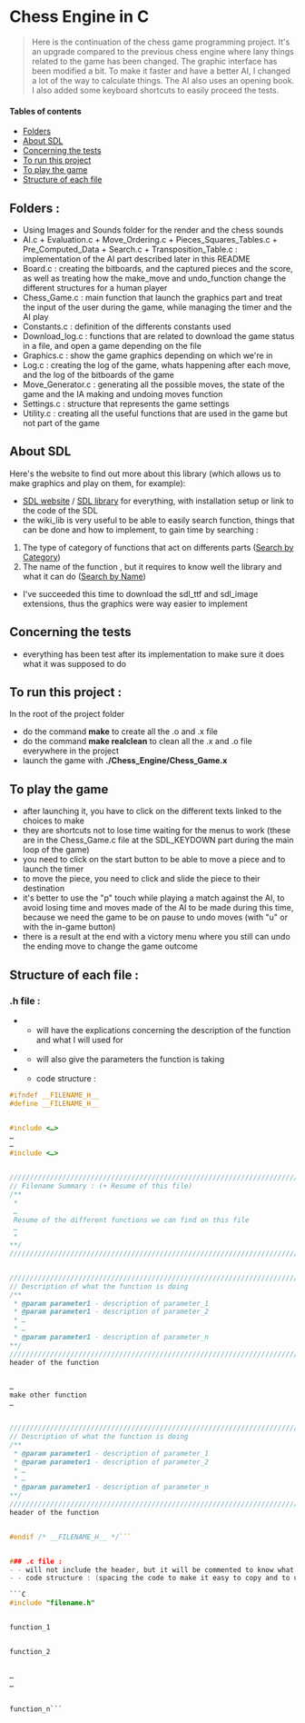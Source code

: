 # Chess Engine in C 
> Here is the continuation of the chess game programming project. It's an upgrade compared to the previous chess engine where lany things related to the game has been changed.
The graphic interface has been modified a bit. To make it faster and have a better AI, I changed a lot of the way to calculate things. The AI also uses an opening book. I also added some keyboard shortcuts to easily proceed the tests.

#### Tables of contents
* [Folders](#folders)  
* [About SDL](#about-SDL)  
* [Concerning the tests](#concerning-the-tests)
* [To run this project](#to-run-this-project)
* [To play the game](#to-play-the-game)
* [Structure of each file](#structure-of-each-file)

## Folders : 
- Using Images and Sounds folder for the render and the chess sounds
- AI.c + Evaluation.c + Move_Ordering.c + Pieces_Squares_Tables.c + Pre_Computed_Data + Search.c + Transposition_Table.c : implementation of the AI part described later in this README
- Board.c : creating the bitboards, and the captured pieces and the score, as well as treating how the make_move and undo_function change the different structures for a human player
- Chess_Game.c : main function that launch the graphics part and treat the input of the user during the game, while managing the timer and the AI play 
- Constants.c : definition of the differents constants used 
- Download_log.c : functions that are related to download the game status in a file, and open a game depending on the file
- Graphics.c : show the game graphics depending on which we're in
- Log.c : creating the log of the game, whats happening after each move, and the log of the bitboards of the game
- Move_Generator.c : generating all the possible moves, the state of the game and the IA making and undoing moves function
- Settings.c : structure that represents the game settings
- Utility.c : creating all the useful functions that are used in the game but not part of the game


## About SDL
Here's the website to find out more about this library (which allows us to make graphics and play on them, for example): 
* [SDL website](https://www.libsdl.org) / [SDL library](https://wiki.libsdl.org/SDL2/FrontPage) for everything, with installation setup or link to the code of the SDL 
* the wiki_lib is very useful to be able to easily search function, things that can be done and how to implement, to gain time by searching : 
1. The type of category of functions that act on differents parts ([Search by Category](https://wiki.libsdl.org/SDL2/APIByCategory))
2. The name of the function , but it requires to know well the library and what it can do ([Search by Name](https://wiki.libsdl.org/SDL2/CategoryAPI))
* I've succeeded this time to download the sdl_ttf and sdl_image extensions, thus the graphics were way easier to implement


## Concerning the tests
* everything has been test after its implementation to make sure it does what it was supposed to do


## To run this project : 
In the root of the project folder
* do the command **make** to create all the .o and .x file
* do the command **make realclean** to clean all the .x and .o file everywhere in the project
* launch the game with **./Chess_Engine/Chess_Game.x**


## To play the game 
- after launching it, you have to click on the different texts linked to the choices to make 
- they are shortcuts not to lose time waiting for the menus to work (these are in the Chess_Game.c file at the SDL_KEYDOWN part during the main loop of the game)
- you need to click on the start button to be able to move a piece and to launch the timer
- to move the piece, you need to click and slide the piece to their destination 
- it's better to use the "p" touch while playing a match against the AI, to avoid losing time and moves made of the AI to be made during this time, because we need the game to be on pause to undo moves (with "u" or with the in-game button)
- there is a result at the end with a victory menu where you still can undo the ending move to change the game outcome



## Structure of each file : 

### .h file : 
- - will have the explications concerning the description of the function and what I will used for 
- - will also give the parameters the function is taking 
- - code structure : 

```C
#ifndef __FILENAME_H__
#define __FILENAME_H__


#include <…>
…
…
#include <…>


/////////////////////////////////////////////////////////////////////////////////////
// Filename Summary : (+ Resume of this file)
/**
 * 
 … 
 Resume of the different functions we can find on this file
 …
 *
**/
/////////////////////////////////////////////////////////////////////////////////////


/////////////////////////////////////////////////////////////////////////////////////
// Description of what the function is doing 
/**
 * @param parameter1 - description of parameter_1
 * @param parameter1 - description of parameter_2
 * …
 * …
 * @param parameter1 - description of parameter_n
**/ 
/////////////////////////////////////////////////////////////////////////////////////
header of the function 


…
make other function
…


/////////////////////////////////////////////////////////////////////////////////////
// Description of what the function is doing 
/**
 * @param parameter1 - description of parameter_1
 * @param parameter1 - description of parameter_2
 * …
 * …
 * @param parameter1 - description of parameter_n
**/ 
/////////////////////////////////////////////////////////////////////////////////////
header of the function 


#endif /* __FILENAME_H__ */```


### .c file : 
- - will not include the header, but it will be commented to know what are the things done inside the different functions
- - code structure : (spacing the code to make it easy to copy and to understand)

```C
#include "filename.h"


function_1


function_2


…
…


function_n```

